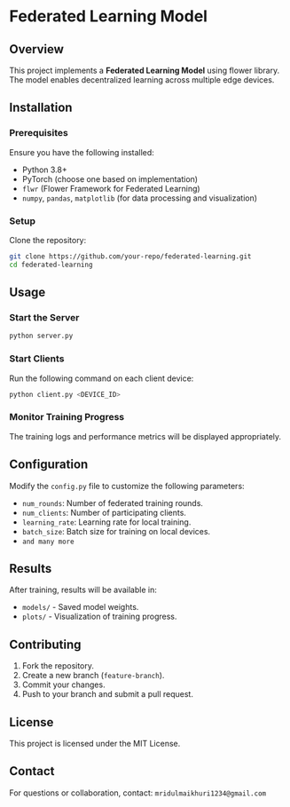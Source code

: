 # Federated Learning Model

## Overview
This project implements a **Federated Learning Model** using flower library. The model enables decentralized learning across multiple edge devices.

## Installation
### Prerequisites
Ensure you have the following installed:
- Python 3.8+
- PyTorch  (choose one based on implementation)
- `flwr` (Flower Framework for Federated Learning)
- `numpy`, `pandas`, `matplotlib` (for data processing and visualization)

### Setup
Clone the repository:
```sh
git clone https://github.com/your-repo/federated-learning.git
cd federated-learning
```

## Usage
### Start the Server
```sh
python server.py
```

### Start Clients
Run the following command on each client device:
```sh
python client.py <DEVICE_ID>
```

### Monitor Training Progress
The training logs and performance metrics will be displayed appropriately.

## Configuration
Modify the `config.py` file to customize the following parameters:
- `num_rounds`: Number of federated training rounds.
- `num_clients`: Number of participating clients.
- `learning_rate`: Learning rate for local training.
- `batch_size`: Batch size for training on local devices.
- `and many more`

## Results
After training, results will be available in:
- `models/` - Saved model weights.
- `plots/` - Visualization of training progress.

## Contributing
1. Fork the repository.
2. Create a new branch (`feature-branch`).
3. Commit your changes.
4. Push to your branch and submit a pull request.

## License
This project is licensed under the MIT License.

## Contact
For questions or collaboration, contact: `mridulmaikhuri1234@gmail.com`

